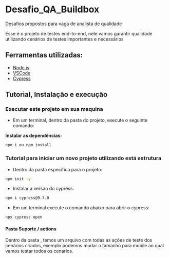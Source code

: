 # Desafio_QA_Buildbox
Desafios propostos para vaga de analista de qualidade

Esse é o projeto de testes end-to-end, nele vamos garantir qualidade utilizando cenários de testes importantes e necessários

## Ferramentas utilizadas:
- [Node.js](https://nodejs.org/en/ "Node.js")
- [VSCode](https://code.visualstudio.com/ "VSCode")
- [Cypress](https://www.npmjs.com/package/cypress "Cypress")


## Tutorial, Instalação e execução

### Executar este projeto em sua maquina

* Em um terminal, dentro da pasta do projeto, execute o seguinte comando:

**Instalar as dependências:**  
```bash
npm i ou npm install
```

### Tutorial para iniciar um novo projeto utilizando está estrutura

* Dentro da pasta especifica para o projeto:
```bash
npm init -y
```

* Instalar a versão do cypress:
```bash
npm i cypress@9.7.0
```

* Em um terminal execute o comando abaixo para abrir o cypress:
```bash
npx cypress open
```

#### Pasta Suporte / actions 

Dentro da pasta , temos um arquivo com todas as ações de teste dos cenários criados, exemplo podemos mudar o tamanho para mobile ao qual vamos testar todos os cenarios.

